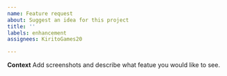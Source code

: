 ```yaml
---
name: Feature request
about: Suggest an idea for this project
title: ''
labels: enhancement
assignees: KiritoGames20

---
```


**Context**
Add screenshots and describe what featue you would like to see.
